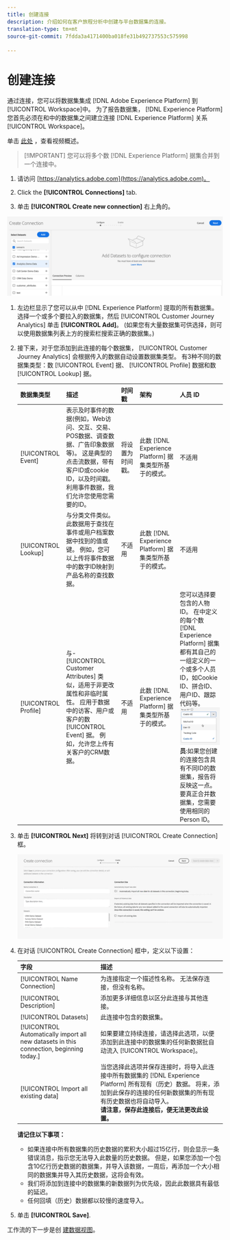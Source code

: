 ```yaml
---
title: 创建连接
description: 介绍如何在客户旅程分析中创建与平台数据集的连接。
translation-type: tm+mt
source-git-commit: 7fdda3a4171400ba018fe31b492737553c575998

---
```



# 创建连接

通过连接，您可以将数据集集成 [!DNL Adobe Experience Platform] 到 [!UICONTROL Workspace]中。 为了报告数据集， [!DNL Experience Platform] 您首先必须在和中的数据集之间建立连接 [!DNL Experience Platform] 关系 [!UICONTROL Workspace]。

单击 [此处](https://docs.adobe.com/content/help/en/platform-learn/tutorials/cja/connecting-customer-journey-analytics-to-data-sources-in-platform.html) ，查看视频概述。

>[!IMPORTANT] 您可以将多个数 [!DNL Experience Platform] 据集合并到一个连接中。

1. 请访问 [https://analytics.adobe.com](https://analytics.adobe.com)。

1. Click the **[!UICONTROL Connections]** tab.

1. 单击 **[!UICONTROL Create new connection]** 右上角的。

![创建连接](assets/create-connection.png)

1. 左边栏显示了您可以从中 [!DNL Experience Platform] 提取的所有数据集。 选择一个或多个要拉入的数据集，然后 [!UICONTROL Customer Journey Analytics] 单击 **[!UICONTROL Add]**。 (如果您有大量数据集可供选择，则可以使用数据集列表上方的搜索栏搜索正确的数据集。)

1. 接下来，对于您添加到此连接的每个数据集， [!UICONTROL Customer Journey Analytics] 会根据传入的数据自动设置数据集类型。 有3种不同的数据集类型：数 [!UICONTROL Event] 据、 [!UICONTROL Profile] 数据和数 [!UICONTROL Lookup] 据。

   | 数据集类型 | 描述 | 时间戳 | 架构 | 人员 ID |
   |---|---|---|---|---|
   | [!UICONTROL Event] | 表示及时事件的数据(例如，Web访问、交互、交易、POS数据、调查数据、广告印象数据等)。 这是典型的点击流数据，带有客户ID或cookie ID，以及时间戳。 利用事件数据，我们允许您使用您需要的ID。 | 将设置为时间戳。 | 此数 [!DNL Experience Platform] 据集类型所基于的模式。 | 不适用 |
   | [!UICONTROL Lookup] | 与分类文件类似。 此数据用于查找在事件或用户档案数据中找到的值或键。 例如，您可以上传将事件数据中的数字ID映射到产品名称的查找数据。 | 不适用 | 此数 [!DNL Experience Platform] 据集类型所基于的模式。 | 不适用 |
   | [!UICONTROL Profile] | 与- [!UICONTROL Customer Attributes] 类似，适用于非更改属性和非临时属性。 应用于数据中的访客、用户或客户的数 [!UICONTROL Event] 据。 例如，允许您上传有关客户的CRM数据。 | 不适用 | 此数 [!DNL Experience Platform] 据集类型所基于的模式。 | 您可以选择要包含的人物ID。 在中定义的每个数 [!DNL Experience Platform] 据集都有其自己的一组定义的一个或多个人员ID，如Cookie ID、拼合ID、用户ID、跟踪代码等。<br>![人](assets/person-id.png)**员&#x200B;**:如果您创建的连接包含具有不同ID的数据集，报告将反映这一点。 要真正合并数据集，您需要使用相同的Person ID。 |

1. 单击 **[!UICONTROL Next]** 将转到对话 [!UICONTROL Create Connection] 框。

   ![创建连接](assets/create-connection2.png)

1. 在对话 [!UICONTROL Create Connection] 框中，定义以下设置：

   | 字段 | 描述 |
   |---|---|
   | [!UICONTROL Name Connection] | 为连接指定一个描述性名称。 无法保存连接，但没有名称。 |
   | [!UICONTROL Description] | 添加更多详细信息以区分此连接与其他连接。 |
   | [!UICONTROL Datasets] | 此连接中包含的数据集。 |
   | [!UICONTROL Automatically import all new datasets in this connection, beginning today.] | 如果要建立持续连接，请选择此选项，以便添加到此连接中的数据集的任何新数据批自动流入 [!UICONTROL Workspace]。 |
   | [!UICONTROL Import all existing data] | 当您选择此选项并保存连接时，将导入此连接中所有数据集的 [!DNL Experience Platform] 所有现有（历史）数据。 将来，添加到此保存的连接的任何新数据集的所有现有历史数据也将自动导入。 <br>**请注意，保存此连接后，便无法更改此设置。** |

   **请记住以下事项：**

   * 如果连接中所有数据集的历史数据的累积大小超过15亿行，则会显示一条错误消息，指示您无法导入此数量的历史数据。 但是，如果您添加一个包含10亿行历史数据的数据集，并导入该数据，一周后，再添加一个大小相同的数据集并导入其历史数据，这将会有效。
   * 我们将添加到连接中的数据集的新数据列为优先级，因此此数据具有最低的延迟。
   * 任何回填（历史）数据都以较慢的速度导入。

1. 单击 **[!UICONTROL Save]**.

工作流的下一步是创 [建数据视图](/help/data-views/create-dataview.md)。
